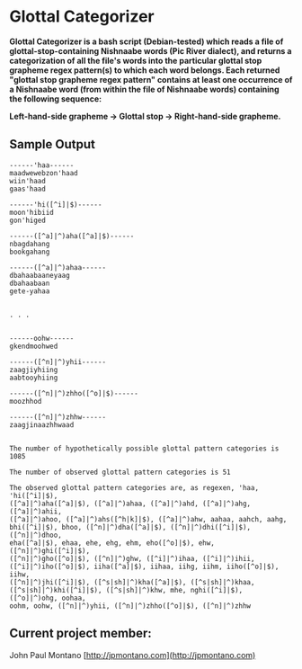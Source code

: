 # Glottal Categorizer

**Glottal Categorizer is a bash script (Debian-tested) which reads a file of glottal-stop-containing Nishnaabe words (Pic River dialect), and returns a categorization of all the file's words into the particular glottal stop grapheme regex pattern(s) to which each word belongs. Each returned "glottal stop grapheme regex pattern" contains at least one occurrence of a Nishnaabe word (from within the file of Nishnaabe words) containing the following sequence:**

**Left-hand-side grapheme -> Glottal stop -> Right-hand-side grapheme.**

## Sample Output

```
------'haa------
maadwewebzon'haad
wiin'haad
gaas'haad

------'hi([^i]|$)------
moon'hibiid
gon'higed

------([^a]|^)aha([^a]|$)------
nbagdahang
bookgahang

------([^a]|^)ahaa------
dbahaabaaneyaag
dbahaabaan
gete-yahaa


. . .


------oohw------
gkendmoohwed

------([^n]|^)yhii------
zaagjiyhiing
aabtooyhiing

------([^n]|^)zhho([^o]|$)------
moozhhod

------([^n]|^)zhhw------
zaagjinaazhhwaad


The number of hypothetically possible glottal pattern categories is 1085

The number of observed glottal pattern categories is 51

The observed glottal pattern categories are, as regexen, 'haa, 'hi([^i]|$),
([^a]|^)aha([^a]|$), ([^a]|^)ahaa, ([^a]|^)ahd, ([^a]|^)ahg, ([^a]|^)ahii,
([^a]|^)ahoo, ([^a]|^)ahs([^h|k]|$), ([^a]|^)ahw, aahaa, aahch, aahg,
bhi([^i]|$), bhoo, ([^n]|^)dha([^a]|$), ([^n]|^)dhi([^i]|$), ([^n]|^)dhoo,
eha([^a]|$), ehaa, ehe, ehg, ehm, eho([^o]|$), ehw, ([^n]|^)ghi([^i]|$),
([^n]|^)gho([^o]|$), ([^n]|^)ghw, ([^i]|^)ihaa, ([^i]|^)ihii,
([^i]|^)iho([^o]|$), iiha([^a]|$), iihaa, iihg, iihm, iiho([^o]|$), iihw,
([^n]|^)jhi([^i]|$), ([^s|sh]|^)kha([^a]|$), ([^s|sh]|^)khaa,
([^s|sh]|^)khi([^i]|$), ([^s|sh]|^)khw, mhe, nghi([^i]|$), ([^o]|^)ohg, oohaa,
oohm, oohw, ([^n]|^)yhii, ([^n]|^)zhho([^o]|$), ([^n]|^)zhhw
```



## Current project member:

John Paul Montano
[http://jpmontano.com](http://jpmontano.com)
